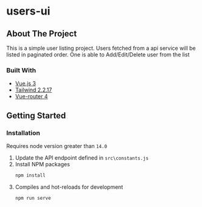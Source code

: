 # users-ui

## About The Project
This is a simple user listing project. Users fetched from a api service will be listed in paginated order. One is able to Add/Edit/Delete user from the list

### Built With

* [Vue.js 3](https://vuejs.org/)
* [Tailwind 2.2.17](https://tailwindcss.com)
* [Vue-router 4](https://next.router.vuejs.org)

## Getting Started

### Installation
Requires node version greater than `14.0`

1.  Update the API endpoint defined in `src\constants.js`
2. Install NPM packages
   ```sh
   npm install
   ```
3. Compiles and hot-reloads for development
   ```sh
   npm run serve
   ```

